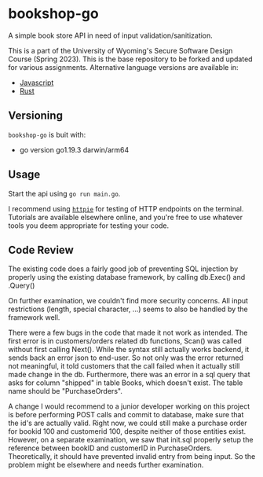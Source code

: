 # bookshop-go

A simple book store API in need of input validation/sanitization.

This is a part of the University of Wyoming's Secure Software Design Course (Spring 2023). This is the base repository to be forked and updated for various assignments. Alternative language versions are available in:

- [Javascript](https://github.com/andey-robins/bookshop-js)
- [Rust](https://github.com/andey-robins/bookshop-rs)

## Versioning

`bookshop-go` is buit with:

- go version go1.19.3 darwin/arm64

## Usage

Start the api using `go run main.go`.

I recommend using [`httpie`](https://httpie.io) for testing of HTTP endpoints on the terminal. Tutorials are available elsewhere online, and you're free to use whatever tools you deem appropriate for testing your code.

## Code Review

The existing code does a fairly good job of preventing SQL injection by properly using the existing database framework, by calling db.Exec() and .Query()

On further examination, we couldn't find more security concerns. All input restrictions (length, special character, ...) seems to also be handled by the framework well.

There were a few bugs in the code that made it not work as intended. The first error is in customers/orders related db functions, Scan() was called without first calling Next(). While the syntax still actually works backend, it sends back an error json to end-user. So not only was the error returned not meaningful, it told customers that the call failed when it actually still made change in the db. Furthermore, there was an error in a sql query that asks for column "shipped" in table Books, which doesn't exist. The table name should be "PurchaseOrders".

A change I would recommend to a junior developer working on this project is before performing POST calls and commit to database, make sure that the id's are actually valid. Right now, we could still make a purchase order for bookid 100 and customerid 100, despite neither of those entities exist. However, on a separate examination, we saw that init.sql properly setup the reference between bookID and customerID in PurchaseOrders. Theoretically, it should have prevented invalid entry from being input. So the problem might be elsewhere and needs further examination.
